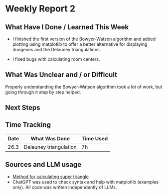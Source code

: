 # Weekly Report 2

## What Have I Done / Learned This Week

 - I finished the first version of the Bowyer-Watson algorithm and added plotting using matplotlib to offer a better alternative for displaying dungeons and the Delauney triangulations.

 - I fixed bugs with calculating room centers.

## What Was Unclear and / or Difficult

Properly understanding the Bowyer-Watson algorithm took a lot of work, but going through it step by step helped.

## Next Steps



## Time Tracking

| Date | What Was Done | Time Used |
|------|---------------|-----------|
| 26.3 | Delauney triangulation | 7h |

## Sources and LLM usage

- [Method for calculating super triangle](https://brandewinder.com/2025/03/05/delaunay-super-triangle/)
- ChatGPT was used to check syntax and help with matplotlib (examples only). All code was written independently of LLMs.